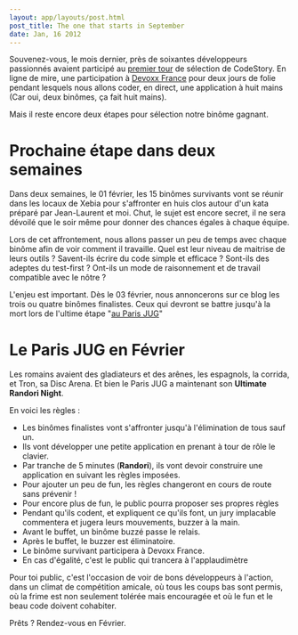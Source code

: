 ```yaml
---
layout: app/layouts/post.html
post_title: The one that starts in September
date: Jan, 16 2012
---
```


Souvenez-vous, le mois dernier, près de soixantes développeurs passionnés avaient participé au [premier tour](/2011/12/22/bravo.html) de sélection de CodeStory. En ligne de mire, une participation à [Devoxx France](http://www.devoxx.fr/display/FR12/Accueil) pour deux jours de folie pendant lesquels nous allons coder, en direct, une application à huit mains (Car oui, deux binômes, ça fait huit mains).

Mais il reste encore deux étapes pour sélection notre binôme gagnant.

Prochaine étape dans deux semaines
==================================

Dans deux semaines, le 01 février, les 15 binômes survivants vont se réunir dans les locaux de Xebia pour s'affronter en huis clos autour d'un kata préparé par Jean-Laurent et moi. Chut, le sujet est encore secret, il ne sera dévoilé que le soir même pour donner des chances égales à chaque équipe.

Lors de cet affrontement, nous allons passer un peu de temps avec chaque binôme afin de voir comment il travaille. Quel est leur niveau de maitrise de leurs outils ? Savent-ils écrire du code simple et efficace ? Sont-ils des adeptes du test-first ? Ont-ils un mode de raisonnement et de travail compatible avec le nôtre ?

L'enjeu est important. Dès le 03 février, nous annoncerons sur ce blog les trois ou quatre binômes finalistes. Ceux qui devront se battre jusqu'à la mort lors de l'ultime étape "[au Paris JUG](http://www.parisjug.org/xwiki/bin/view/Meeting/20120214)"

Le Paris JUG en Février
=======================

Les romains avaient des gladiateurs et des arênes, les espagnols, la corrida, et Tron, sa Disc Arena. Et bien le Paris JUG a maintenant son **Ultimate Randori Night**.

En voici les règles :

 * Les binômes finalistes vont s'affronter jusqu'à l'élimination de tous sauf un.
 * Ils vont développer une petite application en prenant à tour de rôle le clavier.
 * Par tranche de 5 minutes (**Randori**), ils vont devoir construire une application en suivant les règles imposées.
 * Pour ajouter un peu de fun, les règles changeront en cours de route sans prévenir !
 * Pour encore plus de fun, le public pourra proposer ses propres règles
 * Pendant qu'ils codent, et expliquent ce qu'ils font, un jury implacable commentera et jugera leurs mouvements, buzzer à la main.
 * Avant le buffet, un binôme buzzé passe le relais.
 * Après le buffet, le buzzer est éliminatoire.
 * Le binôme survivant participera à Devoxx France.
 * En cas d'égalité, c'est le public qui trancera à l'applaudimètre

Pour toi public, c'est l'occasion de voir de bons développeurs à l'action, dans un climat de compétition amicale, où tous les coups bas sont permis, où la frime est non seulement tolérée mais encouragée et où le fun et le beau code doivent cohabiter.

Prêts ? Rendez-vous en Février.
